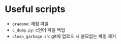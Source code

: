 # Useful scripts
* ```grademe```: 채점 파일
* ```c_dump.py```: c언어 파일 백업
* ```clean_garbage.sh```: git에 업로드 시 쓸모없는 파일 제거
